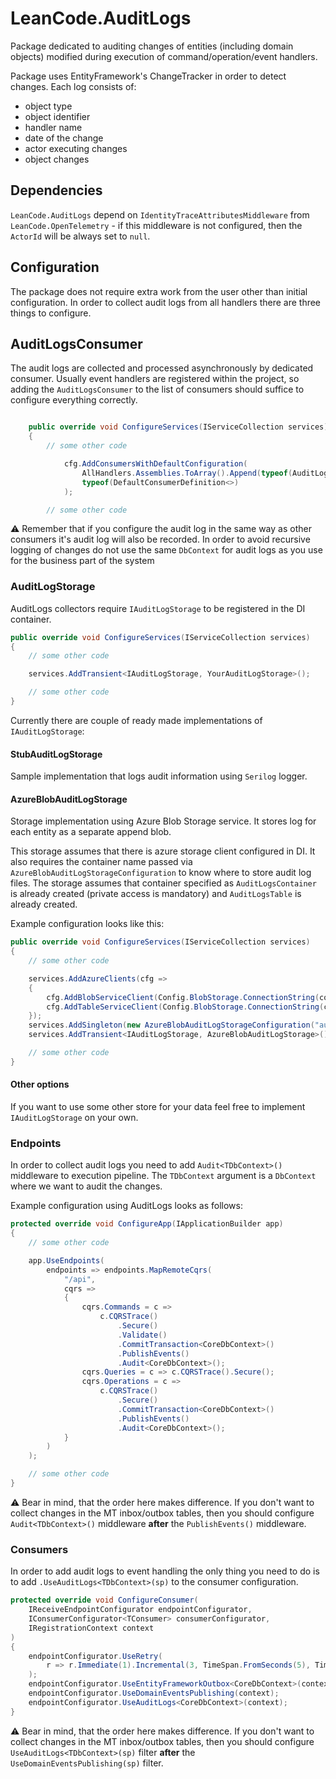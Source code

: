 # LeanCode.AuditLogs

Package dedicated to auditing changes of entities (including domain objects) modified during execution of command/operation/event handlers.

Package uses EntityFramework's ChangeTracker in order to detect changes. Each log consists of:
- object type
- object identifier
- handler name
- date of the change
- actor executing changes
- object changes

## Dependencies

`LeanCode.AuditLogs` depend on `IdentityTraceAttributesMiddleware` from  `LeanCode.OpenTelemetry` - if this middleware is not configured, then the `ActorId` will be always set to `null`.

## Configuration

The package does not require extra work from the user other than initial configuration. In order to collect audit logs from all handlers there are three things to configure.

## AuditLogsConsumer

The audit logs are collected and processed asynchronously by dedicated consumer. Usually event handlers are registered within the project, so adding the `AuditLogsConsumer` to the list of consumers should suffice to configure everything correctly.

```csharp

    public override void ConfigureServices(IServiceCollection services)
    {
        // some other code

            cfg.AddConsumersWithDefaultConfiguration(
                AllHandlers.Assemblies.ToArray().Append(typeof(AuditLogsConsumer).Assembly),
                typeof(DefaultConsumerDefinition<>)
            );

        // some other code
```

⚠️ Remember that if you configure the audit log in the same way as other consumers it's audit log will also be recorded. In order to avoid recursive logging of changes do not use the same `DbContext` for audit logs as you use for the business part of the system

### AuditLogStorage

AuditLogs collectors require `IAuditLogStorage` to be registered in the DI container.

```csharp
public override void ConfigureServices(IServiceCollection services)
{
    // some other code

    services.AddTransient<IAuditLogStorage, YourAuditLogStorage>();

    // some other code
}
```

Currently there are couple of ready made implementations of `IAuditLogStorage`:

#### StubAuditLogStorage

Sample implementation that logs audit information using `Serilog` logger.

#### AzureBlobAuditLogStorage

Storage implementation using Azure Blob Storage service. It stores log for each entity as a separate append blob.

This storage assumes that there is azure storage client configured in DI. It also requires the container name passed via `AzureBlobAuditLogStorageConfiguration` to know where to store audit log files. The storage assumes that container specified as `AuditLogsContainer` is already created (private access is mandatory) and `AuditLogsTable` is already created.

Example configuration looks like this:

```csharp
public override void ConfigureServices(IServiceCollection services)
{
    // some other code

    services.AddAzureClients(cfg =>
    {
        cfg.AddBlobServiceClient(Config.BlobStorage.ConnectionString(config));
        cfg.AddTableServiceClient(Config.BlobStorage.ConnectionString(config));
    });
    services.AddSingleton(new AzureBlobAuditLogStorageConfiguration("audit-logs", "auditlogs"));
    services.AddTransient<IAuditLogStorage, AzureBlobAuditLogStorage>();

    // some other code
}
```

#### Other options

If you want to use some other store for your data feel free to implement `IAuditLogStorage` on your own.

### Endpoints

In order to collect audit logs you need to add `Audit<TDbContext>()` middleware to execution pipeline. The `TDbContext` argument is a `DbContext` where we want to audit the changes.

Example configuration using AuditLogs looks as follows:

```csharp
protected override void ConfigureApp(IApplicationBuilder app)
{
    // some other code

    app.UseEndpoints(
        endpoints => endpoints.MapRemoteCqrs(
            "/api",
            cqrs =>
            {
                cqrs.Commands = c =>
                    c.CQRSTrace()
                        .Secure()
                        .Validate()
                        .CommitTransaction<CoreDbContext>()
                        .PublishEvents()
                        .Audit<CoreDbContext>();
                cqrs.Queries = c => c.CQRSTrace().Secure();
                cqrs.Operations = c =>
                    c.CQRSTrace()
                        .Secure()
                        .CommitTransaction<CoreDbContext>()
                        .PublishEvents()
                        .Audit<CoreDbContext>();
            }
        )
    );

    // some other code
}
```

⚠️ Bear in mind, that the order here makes difference. If you don't want to collect changes in the MT inbox/outbox tables, then you should configure `Audit<TDbContext>()` middleware **after** the `PublishEvents()` middleware.

### Consumers

In order to add audit logs to event handling the only thing you need to do is to add `.UseAuditLogs<TDbContext>(sp)` to the consumer configuration.

```csharp
protected override void ConfigureConsumer(
    IReceiveEndpointConfigurator endpointConfigurator,
    IConsumerConfigurator<TConsumer> consumerConfigurator,
    IRegistrationContext context
)
{
    endpointConfigurator.UseRetry(
        r => r.Immediate(1).Incremental(3, TimeSpan.FromSeconds(5), TimeSpan.FromSeconds(5))
    );
    endpointConfigurator.UseEntityFrameworkOutbox<CoreDbContext>(context);
    endpointConfigurator.UseDomainEventsPublishing(context);
    endpointConfigurator.UseAuditLogs<CoreDbContext>(context);
}
```

⚠️ Bear in mind, that the order here makes difference. If you don't want to collect changes in the MT inbox/outbox tables, then you should configure `UseAuditLogs<TDbContext>(sp)` filter **after** the `UseDomainEventsPublishing(sp)` filter.
